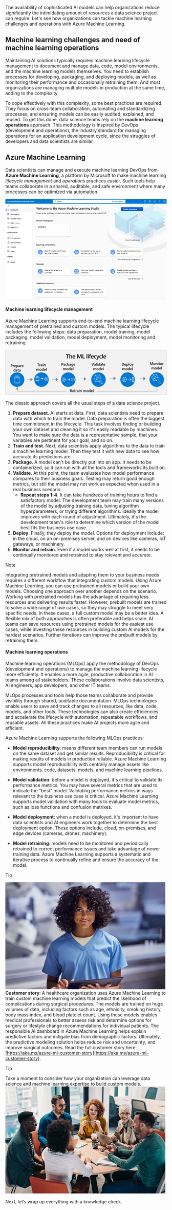 The availability of sophisticated AI models can help organizations reduce significantly the intimidating amount of resources a data science project can require. Let's see how organizations can tackle machine learning challenges and operations with Azure Machine Learning.

## Machine learning challenges and need of machine learning operations

Maintaining AI solutions typically requires machine learning lifecycle management to document and manage data, code, model environments, and the machine learning models themselves. You need to establish processes for developing, packaging, and deploying models, as well as monitoring their performance and occasionally retraining them. And most organizations are managing multiple models in production at the same time, adding to the complexity.

To cope effectively with this complexity, some best practices are required. They focus on cross-team collaboration, automating and standardizing processes, and ensuring models can be easily audited, explained, and reused. To get this done, data science teams rely on the **machine learning operations** approach. This methodology is inspired by DevOps (development and operations), the industry standard for managing operations for an application development cycle, since the struggles of developers and data scientists are similar.

## Azure Machine Learning

Data scientists can manage and execute machine learning DevOps from **Azure Machine Learning**, a platform by Microsoft to make machine learning *lifecycle management* and *operations* practices easier. Such tools help teams collaborate in a shared, auditable, and safe environment where many processes can be optimized via automation.

![Azure Machine Learning Studio landing page.](../media/auzre-machine-learning-studio.png)

#### Machine learning lifecycle management

Azure Machine Learning supports end-to-end machine learning lifecycle management of pretrained and custom models. The typical lifecycle includes the following steps: data preparation, model training, model packaging, model validation, model deployment, model monitoring and retraining. 

![A graph showing the ML lifecycle: prepare data, train model, package model, validate model, deploy mode, monitor model, and retrain model.](../media/6-understand-machine-learning-lifecycle-1.png)

The classic approach covers all the usual steps of a data science project. 

1. **Prepare dataset**. AI starts at data. First, data scientists need to prepare data with which to train the model. Data preparation is often the biggest time commitment in the lifecycle. This task involves finding or building your own dataset and cleaning it so it's easily readable by machines. You want to make sure the data is a representative sample, that your variables are pertinent for your goal, and so on.
2. **Train and test**.  Next, data scientists apply algorithms to the data to train a machine learning model. Then they test it with new data to see how accurate its predictions are.
3. **Package**. A model can't be directly put into an app. It needs to be containerized, so it can run with all the tools and frameworks its built on.
4. **Validate**. At this point, the team evaluates how model performance compares to their business goals. Testing may return good enough metrics, but still the model may not work as expected when used in a real business scenario.
   * **Repeat steps 1-4**. It can take hundreds of training hours to find a satisfactory model. The development team may train many versions of the model by adjusting training data, tuning algorithm hyperparameters, or trying different algorithms. Ideally the model improves with each round of adjustment. Ultimately, it's the development team's role to determine which version of the model best fits the business use case.
5. **Deploy**. Finally, they deploy the model. Options for deployment include: in the cloud, on an on-premises server, and on devices like cameras, IoT gateways, or machinery.
6. **Monitor and retrain**. Even if a model works well at first, it needs to be continually monitored and retrained to stay relevant and accurate.

>[!NOTE]
>Integrating pretrained models and adapting them to your business needs requires a different workflow that integrating custom models. Using Azure Machine Learning, you can use pretrained models or build your own models. Choosing one approach over another depends on the scenario. Working with pretrained models has the advantage of requiring less resources and delivering results faster. However, prebuilt models are trained to solve a wide range of use cases, so they may struggle to meet very specific needs. In these cases, a full custom model may be a better idea. A flexible mix of both approaches is often preferable and helps scale. AI teams can save resources using pretrained models for the easiest use cases, while investing these resources in building custom AI models for the hardest scenarios. Further iterations can improve the prebuilt models by retraining them.

#### Machine learning operations

Machine learning operations (MLOps) apply the methodology of DevOps (development and operations) to manage the machine learning lifecycle more efficiently. It enables a more agile, productive collaboration in AI teams among all stakeholders. These collaborations involve data scientists, AI engineers, app developers, and other IT teams.

MLOps processes and tools help those teams collaborate and provide visibility through shared, auditable documentation. MLOps technologies enable users to save and track changes to all resources, like data, code, models, and other tools. These technologies can also create efficiencies and accelerate the lifecycle with automation, repeatable workflows, and reusable assets. All these practices make AI projects more agile and efficient.

Azure Machine Learning supports the following MLOps practices: 

* **Model reproducibility**: means different team members can run models on the same dataset and get similar results. Reproducibility is critical for making results of models in production reliable. Azure Machine Learning supports model reproducibility with centrally manage assets like environments, code, datasets, models, and machine learning pipelines. 

* **Model validation**: before a model is deployed, it's critical to validate its performance metrics. You may have several metrics that are used to indicate the "best" model. Validating performance metrics in ways relevant to the business use case is critical. Azure Machine Learning supports model validation with many tools to evaluate model metrics, such as loss functions and confusion matrixes.

* **Model deployment**: when a model is deployed, it's important to have data scientists and AI engineers work together to determine the best deployment option. These options include, cloud, on-premises, and edge devices (cameras, drones, machinery). 

* **Model retraining**: models need to be monitored and periodically retrained to correct performance issues and take advantage of newer training data. Azure Machine Learning supports a systematic and iterative process to continually refine and ensure the accuracy of the model.

> [!TIP]
> ![A healthcare worker accessing Azure Machine Learning on a tablet.](../media/machine-learning-customer-story.jpg) \
> **Customer story**: A healthcare organization uses Azure Machine Learning to train custom machine learning models that predict the likelihood of complications during surgical procedures. The models are trained on huge volumes of data, including factors such as age, ethnicity, smoking history, body mass index, and blood platelet count. Using these models enables medical professionals to better assess risk and determine options for surgery or lifestyle change recommendations for individual patients. The responsible AI dashboard in Azure Machine Learning helps explain predictive factors and mitigate bias from demographic factors. Ultimately, the predictive modeling solution helps reduce risk and uncertainty, and improve surgical outcomes. Read the full customer story here: [https://aka.ms/azure-ml-customer-story](https://aka.ms/azure-ml-customer-story).

> [!TIP]
> Take a moment to consider how your organization can leverage data science and machine learning expertise to build custom models. \
> ![People working and talking around a table.](../media/2-reflection.jpg)

Next, let’s wrap up everything with a knowledge check.